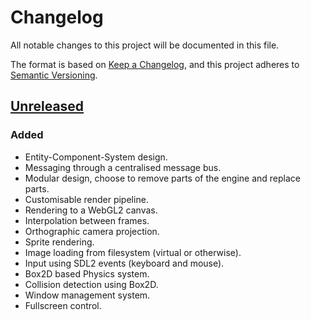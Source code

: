 # Changelog
All notable changes to this project will be documented in this file.

The format is based on [Keep a Changelog](https://keepachangelog.com/en/1.0.0/), and this project adheres to [Semantic
Versioning](https://semver.org/spec/v2.0.0.html).

## [Unreleased]

### Added

- Entity-Component-System design.
- Messaging through a centralised message bus.
- Modular design, choose to remove parts of the engine and replace parts.
- Customisable render pipeline.
- Rendering to a WebGL2 canvas.
- Interpolation between frames.
- Orthographic camera projection.
- Sprite rendering.
- Image loading from filesystem (virtual or otherwise).
- Input using SDL2 events (keyboard and mouse).
- Box2D based Physics system.
- Collision detection using Box2D.
- Window management system.
- Fullscreen control.

[Unreleased]: https://github.com/jamjarlabs/JamJar

